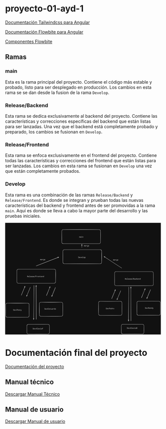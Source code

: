 # proyecto-01-ayd-1

[Documentación Tailwindcss para Angular](https://tailwindcss.com/docs/guides/angular)


[Documentación Flowbite para Angular](https://flowbite.com/docs/getting-started/angular/)

[Componentes Flowbite](https://flowbite.com/docs/getting-started/introduction/)

## Ramas

### main
Esta es la rama principal del proyecto. Contiene el código más estable y probado, listo para ser desplegado en producción. Los cambios en esta rama se se dan desde la fusion de la rama `Develop`.

### Release/Backend
Esta rama se dedica exclusivamente al backend del proyecto. Contiene las características y correcciones específicas del backend que están listas para ser lanzadas. Una vez que el backend está completamente probado y preparado, los cambios se fusionan en `Develop`.

### Release/Frontend
Esta rama se enfoca exclusivamente en el frontend del proyecto. Contiene todas las características y correcciones del frontend que están listas para ser lanzadas. Los cambios en esta rama se fusionan en `Develop` una vez que están completamente probados.

### Develop
Esta rama es una combinación de las ramas `Release/Backend` y `Release/Frontend`. Es donde se integran y prueban todas las nuevas características del backend y frontend antes de ser promovidas a la rama `main`. Aquí es donde se lleva a cabo la mayor parte del desarrollo y las pruebas iniciales.

![Branches](./branches.png)

# Documentación final del proyecto
[Documentación del proyecto](https://drive.google.com/drive/folders/19f-ZpzGDVgTHgxiMvphi39_RWRL_mzhO?usp=drive_link)

## Manual técnico
[Descargar Manual Técnico](./Manual%20T%C3%A9cnico.pdf)

## Manual de usuario
[Descargar Manual de usuario](./Manual%20De%20Usuario.pdf)
